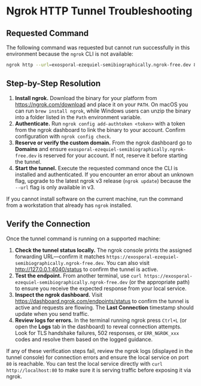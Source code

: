 # Ngrok HTTP Tunnel Troubleshooting

## Requested Command

The following command was requested but cannot run successfully in this environment because the `ngrok` CLI is not available:

```bash
ngrok http --url=exosporal-ezequiel-semibiographically.ngrok-free.dev 80
```

## Step-by-Step Resolution

1. **Install ngrok.** Download the binary for your platform from <https://ngrok.com/download> and place it on your `PATH`. On macOS you can run `brew install ngrok`, while Windows users can unzip the binary into a folder listed in the `Path` environment variable.
2. **Authenticate.** Run `ngrok config add-authtoken <token>` with a token from the ngrok dashboard to link the binary to your account. Confirm configuration with `ngrok config check`.
3. **Reserve or verify the custom domain.** From the ngrok dashboard go to **Domains** and ensure `exosporal-ezequiel-semibiographically.ngrok-free.dev` is reserved for your account. If not, reserve it before starting the tunnel.
4. **Start the tunnel.** Execute the requested command once the CLI is installed and authenticated. If you encounter an error about an unknown flag, upgrade to the latest ngrok v3 release (`ngrok update`) because the `--url` flag is only available in v3.

If you cannot install software on the current machine, run the command from a workstation that already has `ngrok` installed.

## Verify the Connection

Once the tunnel command is running on a supported machine:

1. **Check the tunnel status locally.** The ngrok console prints the assigned forwarding URL—confirm it matches `https://exosporal-ezequiel-semibiographically.ngrok-free.dev`. You can also visit <http://127.0.0.1:4040/status> to confirm the tunnel is active.
2. **Test the endpoint.** From another terminal, use `curl https://exosporal-ezequiel-semibiographically.ngrok-free.dev` (or the appropriate path) to ensure you receive the expected response from your local service.
3. **Inspect the ngrok dashboard.** Visit <https://dashboard.ngrok.com/endpoints/status> to confirm the tunnel is active and requests are flowing. The **Last Connection** timestamp should update when you send traffic.
4. **Review logs for errors.** In the terminal running ngrok press `Ctrl+L` (or open the **Logs** tab in the dashboard) to reveal connection attempts. Look for TLS handshake failures, 502 responses, or `ERR_NGROK_xxx` codes and resolve them based on the logged guidance.

If any of these verification steps fail, review the ngrok logs (displayed in the tunnel console) for connection errors and ensure the local service on port `80` is reachable. You can test the local service directly with `curl http://localhost:80` to make sure it is serving traffic before exposing it via ngrok.
